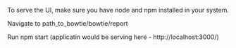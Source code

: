To serve the UI, make sure you have node and npm installed in your system.

Navigate to path_to_bowtie/bowtie/report

Run npm start (applicatin would be serving here - http://localhost:3000/)
